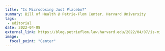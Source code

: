 ```yaml
---
title: "Is Microdosing Just Placebo?"
summary: Bill of Health @ Petrie-Flom Center, Harvard University
tags:
 - editorial
date: 2022-04-08
external_link: https://blog.petrieflom.law.harvard.edu/2022/04/07/is-microdosing-just-placebo/
image:
  focal_point: "Center"
---
```

